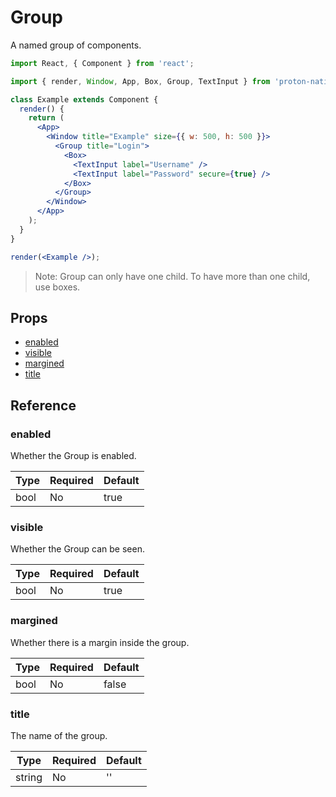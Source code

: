 # Group

A named group of components.

```jsx
import React, { Component } from 'react';

import { render, Window, App, Box, Group, TextInput } from 'proton-native';

class Example extends Component {
  render() {
    return (
      <App>
        <Window title="Example" size={{ w: 500, h: 500 }}>
          <Group title="Login">
            <Box>
              <TextInput label="Username" />
              <TextInput label="Password" secure={true} />
            </Box>
          </Group>
        </Window>
      </App>
    );
  }
}

render(<Example />);
```

> Note: Group can only have one child. To have more than one child, use boxes.

## Props

- [enabled](#enabled)
- [visible](#visible)
- [margined](#margined)
- [title](#title)

## Reference

### enabled

Whether the Group is enabled.

| **Type** | **Required** | **Default** |
| -------- | ------------ | ----------- |
| bool     | No           | true        |

### visible

Whether the Group can be seen.

| **Type** | **Required** | **Default** |
| -------- | ------------ | ----------- |
| bool     | No           | true        |

### margined

Whether there is a margin inside the group.

| **Type** | **Required** | **Default** |
| -------- | ------------ | ----------- |
| bool     | No           | false       |

### title

The name of the group.

| **Type** | **Required** | **Default** |
| -------- | ------------ | ----------- |
| string   | No           | ''          |
